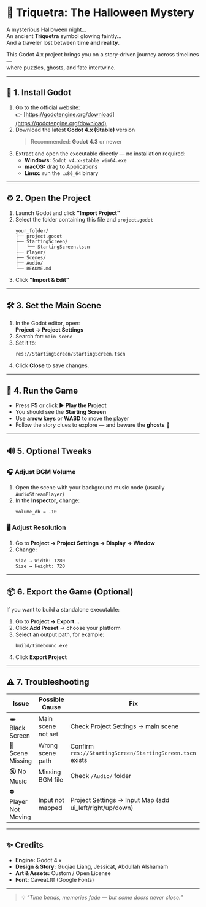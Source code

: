 # 👻 Triquetra: The Halloween Mystery

A mysterious Halloween night…  
An ancient **Triquetra** symbol glowing faintly…  
And a traveler lost between **time and reality**.

This Godot 4.x project brings you on a story-driven journey across timelines —  
where puzzles, ghosts, and fate intertwine.

---

## 🧩 1. Install Godot

1. Go to the official website:  
   👉 [https://godotengine.org/download](https://godotengine.org/download)
2. Download the latest **Godot 4.x (Stable)** version  
   > Recommended: **Godot 4.3** or newer
3. Extract and open the executable directly — no installation required:
   - **Windows:** `Godot_v4.x-stable_win64.exe`
   - **macOS:** drag to Applications
   - **Linux:** run the `.x86_64` binary

---

## ⚙️ 2. Open the Project

1. Launch Godot and click **"Import Project"**
2. Select the folder containing this file and `project.godot`
   ```
   your_folder/
   ├── project.godot
   ├── StartingScreen/
   │   └── StartingScreen.tscn
   ├── Player/
   ├── Scenes/
   ├── Audio/
   └── README.md
   ```
3. Click **"Import & Edit"**

---

## 🛠️ 3. Set the Main Scene

1. In the Godot editor, open:  
   **Project → Project Settings**
2. Search for: `main scene`
3. Set it to:
   ```
   res://StartingScreen/StartingScreen.tscn
   ```
4. Click **Close** to save changes.

---

## 🚀 4. Run the Game

- Press **F5** or click ▶️ **Play the Project**
- You should see the **Starting Screen**
- Use **arrow keys** or **WASD** to move the player
- Follow the story clues to explore — and beware the **ghosts** 👻

---

## 🔊 5. Optional Tweaks

### 🎧 Adjust BGM Volume
1. Open the scene with your background music node (usually `AudioStreamPlayer`)
2. In the **Inspector**, change:
   ```
   volume_db = -10
   ```

### 🖥️ Adjust Resolution
1. Go to **Project → Project Settings → Display → Window**
2. Change:
   ```
   Size → Width: 1280
   Size → Height: 720
   ```

---

## 📦 6. Export the Game (Optional)

If you want to build a standalone executable:

1. Go to **Project → Export...**
2. Click **Add Preset** → choose your platform
3. Select an output path, for example:
   ```
   build/Timebound.exe
   ```
4. Click **Export Project**

---

## ⚠️ 7. Troubleshooting

| Issue | Possible Cause | Fix |
|-------|----------------|------|
| 🕳️ Black Screen | Main scene not set | Check Project Settings → main scene |
| 🧩 Scene Missing | Wrong scene path | Confirm `res://StartingScreen/StartingScreen.tscn` exists |
| 🔇 No Music | Missing BGM file | Check `/Audio/` folder |
| ⛔ Player Not Moving | Input not mapped | Project Settings → Input Map (add ui_left/right/up/down) |

---

## ✨ Credits

- **Engine:** Godot 4.x  
- **Design & Story:** Guqiao Liang, Jessicat, Abdullah Alshamam
- **Art & Assets:** Custom / Open License  
- **Font:** Caveat.ttf (Google Fonts)  

---

> 💡 *“Time bends, memories fade — but some doors never close.”*

